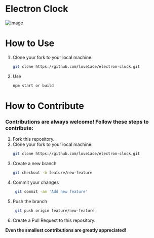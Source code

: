 # Electron Clock

![image]()

# How to Use

1. Clone your fork to your local machine.
   ```bash
   git clone https://github.com/love1ace/electron-clock.git
   ```
2. Use
   ```bash
   npm start or build
    ```

# How to Contribute

### Contributions are always welcome! Follow these steps to contribute:

1. Fork this repository.
2. Clone your fork to your local machine.
   ```bash
   git clone https://github.com/love1ace/electron-clock.git
   ```
3. Create a new branch
   ```bash
   git checkout -b feature/new-feature
   ```
4. Commit your changes
   ```bash
    git commit -am 'Add new feature'
    ```
5. Push the branch
   ```bash
    git push origin feature/new-feature
    ```
6. Create a Pull Request to this repository.

**Even the smallest contributions are greatly appreciated!**

